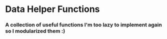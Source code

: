 # Data Helper Functions

### A collection of useful functions I'm too lazy to implement again so I modularized them :)